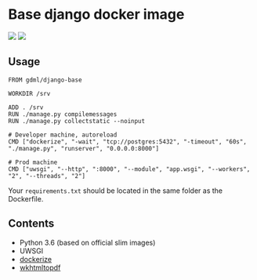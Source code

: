 # Base django docker image

![](https://img.shields.io/docker/build/gdml/django-base.svg) ![](https://img.shields.io/docker/pulls/gdml/django-base.svg)

## Usage

```docker
FROM gdml/django-base

WORKDIR /srv

ADD . /srv
RUN ./manage.py compilemessages
RUN ./manage.py collectstatic --noinput

# Developer machine, autoreload
CMD ["dockerize", "-wait", "tcp://postgres:5432", "-timeout", "60s",   "./manage.py", "runserver", "0.0.0.0:8000"]

# Prod machine
CMD ["uwsgi", "--http", ":8000", "--module", "app.wsgi", "--workers", "2", "--threads", "2"]
```

Your `requirements.txt` should be located in the same folder as the Dockerfile.

## Contents
* Python 3.6 (based on official slim images)
* UWSGI
* [dockerize](https://github.com/jwilder/dockerize)
* [wkhtmltopdf](https://wkhtmltopdf.org)



